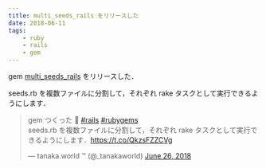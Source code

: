 ```yaml
---
title: multi_seeds_rails をリリースした
date: 2018-06-11
tags:
    - ruby
    - rails
    - gem
---
```


gem [multi_seeds_rails](https://github.com/tanakaworld/multi_seeds_rails) をリリースした．

seeds.rb を複数ファイルに分割して，それぞれ rake タスクとして実行できるようにします．

<blockquote class="twitter-tweet" data-lang="en"><p lang="ja" dir="ltr">gem つくった 🚀 <a href="https://twitter.com/hashtag/rails?src=hash&amp;ref_src=twsrc%5Etfw">#rails</a> <a href="https://twitter.com/hashtag/rubygems?src=hash&amp;ref_src=twsrc%5Etfw">#rubygems</a><br>seeds.rb を複数ファイルに分割して，それぞれ rake タスクとして実行できるようにします．<a href="https://t.co/QkzsFZZCVg">https://t.co/QkzsFZZCVg</a></p>&mdash; tanaka.world ™ (@_tanakaworld) <a href="https://twitter.com/_tanakaworld/status/1011490419765440513?ref_src=twsrc%5Etfw">June 26, 2018</a></blockquote>
<script async src="https://platform.twitter.com/widgets.js" charset="utf-8"></script>

